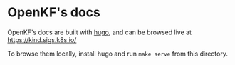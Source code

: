 # OpenKF's docs

OpenKF's docs are built with [hugo](https://gohugo.io/), and can be browsed live at https://kind.sigs.k8s.io/

To browse them locally, install hugo and run `make serve` from this directory.